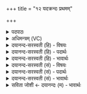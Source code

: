 +++
title = "१२ यदक्रन्दः प्रथमम्"

+++
<details><summary>पदपाठः</summary>

यत्। अक्र॑न्दः। प्र॒थ॒मम्। जाय॑मानः। उ॒द्यन्नित्यु॒त्ऽयन्। स॒मु॒द्रात्। उ॒त। वा॒। पुरी॑षात्। श्ये॒नस्य॑। प॒क्षा। ह॒रि॒णस्य॑। बा॒हूऽइति॑ बा॒हू। उ॒प॒स्तुत्य॒मित्यु॑प॒ऽस्तुत्य॑म्। महि॑। जा॒तम्। ते॒ अ॒र्व॒न्। १२।
</details>

<details><summary>अधिमन्त्रम् (VC)</summary>

- यजमानो देवता
- भार्गवो जमदग्निर्ऋषिः
- त्रिष्टुप्
- धैवतः
</details>

<details><summary>दयानन्द-सरस्वती (हि) - विषयः</summary>

फिर उसी विषय को अगले मन्त्र में कहा है।
</details>

<details><summary>दयानन्द-सरस्वती (हि) - पदार्थः</summary>

पदार्थान्वयभाषाः -  हे (अर्वन्) घोड़े के तुल्य वेगवाले विद्वान् पुरुष ! (यत्) जब (समुद्रात्) अन्तरिक्ष (उत, वा) अथवा (पुरीषात्) रक्षक परमात्मा से (प्रथमम्) पहिले (जायमानः) उत्पन्न हुए वायु के समान (उद्यन्) उदय को प्राप्त हुए (अक्रन्दः) शब्द करते हो तब (हरिणस्य) हरणशील वीरजन (ते) आप के (बाहू) भुजा (श्येनस्य) श्येनपक्षी के (पक्षा) पंखों के तुल्य बलकारी हैं, यह (महि) महत् कर्म (जातम्) प्रसिद्ध (उपस्तुत्यम्) समीपस्थ स्तुति का विषय होता है ॥१२ ॥
</details>

<details><summary>दयानन्द-सरस्वती (हि) - भावार्थः</summary>

भावार्थभाषाः -  इस मन्त्र में वाचकलुप्तोपमालङ्कार है। हे मनुष्यो ! जैसे अन्तरिक्ष से उत्पन्न हुआ वायु कर्मों को कराता, वैसे मनुष्यों के शुभगुणों को तुम लोग ग्रहण करो। जैसे पशुओं में घोड़ा वेगवान् है, वैसे शत्रुओं को रोकने में वेगवान् श्येन पक्षी के तुल्य वीर पुरुषों की सेनावाले दृढ़ ढीठ होओ, यदि ऐसे करो तो सब कर्म तुम्हारा प्रशंसित होवे ॥१२ ॥
</details>

<details><summary>दयानन्द-सरस्वती (सं) - विषयः</summary>

पुनस्तमेव विषयमाह ॥
</details>

<details><summary>दयानन्द-सरस्वती (सं) - पदार्थः</summary>

पदार्थान्वयभाषाः -  हे अर्वन् विद्वन् ! यत्समुद्रादुत वा पुरीषात् प्रथमं जायमानो वायुरिवोद्यंस्त्वमक्रन्दस्तदा ते हरिणस्य बाहू श्येनस्य पक्षेव एतत् महि जातमुपस्तुत्यं भवति ॥१२ ॥
</details>

<details><summary>दयानन्द-सरस्वती (सं) - भावार्थः</summary>

भावार्थभाषाः -  अत्र वाचकलुप्तोपमालङ्कारः। हे मनुष्याः ! यथाऽन्तरिक्षात् प्रकटो वायुः कर्माणि कारयति, तथा शुभान् नृगुणान् यूयं स्वीकुरुत। यथा पशूनां मध्येऽश्वो वेगवानस्ति तथा शत्रूणां निग्रहे वेगवन्तः श्येन इव वीरसेना प्रगल्भा भवत यद्येवं कुरुत तर्हि सर्वं युष्माकं प्रशंसितं स्यात् ॥१२ ॥
</details>

<details><summary>सविता जोशी ← दयानन्दः (म) - भावार्थः</summary>

भावार्थभाषाः -  या मंत्रात वाचकलुप्तोपमालंकार आहे. हे माणसांनो ! अंतरिक्षातील वायू जसे कार्य करतो तसे तुम्ही माणसाच्या शुभ गुणांना स्वीकारा. जसे पशूंमध्ये गतिमान घोडा शत्रूंना रोखतो. तसे वेगवान श्येन पक्ष्याप्रमाणे वीर पुरुषांची दृढ व धीट सेना तयार करा. म्हणजे तुमच्या सर्व कर्माची प्रशंसा होईल.
</details>